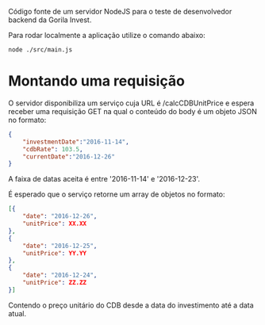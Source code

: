 Código fonte de um servidor NodeJS para o teste de desenvolvedor backend da Gorila Invest.

Para rodar localmente a aplicação utilize o comando abaixo:

~~~
node ./src/main.js
~~~

# Montando uma requisição

O servidor disponibiliza um serviço cuja URL é /calcCDBUnitPrice e espera receber uma requisição GET na qual o conteúdo do body é um objeto JSON no formato:

~~~JSON
{
    "investmentDate":"2016-11-14",
    "cdbRate": 103.5,
    "currentDate":"2016-12-26"
}
~~~

A faixa de datas aceita é entre '2016-11-14' e '2016-12-23'.

É esperado que o serviço retorne um array de objetos no formato:

~~~JSON
[{
	"date": "2016-12-26",
	"unitPrice": XX.XX
},
{
	"date": "2016-12-25",
	"unitPrice": YY.YY
},
{
	"date": "2016-12-24",
	"unitPrice": ZZ.ZZ
}]
~~~

Contendo o preço unitário do CDB desde a data do investimento até a data atual.